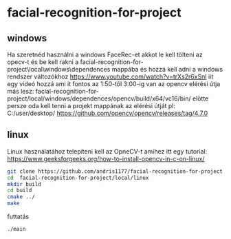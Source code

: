 # facial-recognition-for-project
## windows
Ha szeretnéd használni a windows FaceRec-et akkot le kell tölteni az opecv-t és be kell rakni a facial-recognition-for-project\local\windows\dependences mappába
és hozzá kell adni a windows rendszer változókhoz
https://www.youtube.com/watch?v=trXs2r6xSnI iit egy videó hozzá
ami it fontos az 1:50-től 3:00-ig van 
az opencv elérési útja más lesz: 
facial-recognition-for-project/local/windows/dependences/opencv/build/x64/vc16/bin/
elötte persze oda kell tenni a projekt mappának az elérési útját pl:
C:/user/desktop/
https://github.com/opencv/opencv/releases/tag/4.7.0

## linux
Linux használatához telepíteni kell az OpneCV-t amihez itt egy tutorial:
https://www.geeksforgeeks.org/how-to-install-opencv-in-c-on-linux/


``` bash
git clone https://github.com/andris1177/facial-recognition-for-project.git
cd  facial-recognition-for-project/local/linux
mkdir build
cd build
cmake ../
make
```

futtatás
``` bas
./main
```